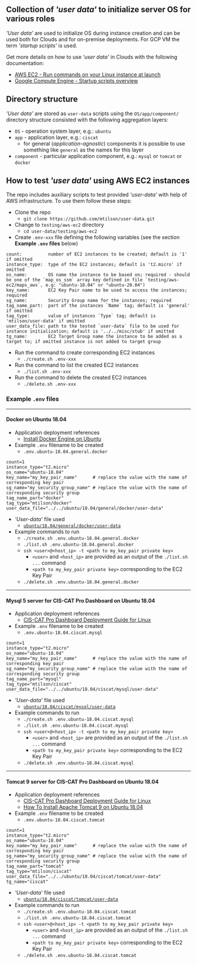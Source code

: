 ## Collection of *'user data'* to initialize server OS for various roles

*'User data'* are used to initialize OS during instance creation and can be used both for Clouds and for on-premise deployments. For GCP VM the term *'startup scripts'* is used.

Get more details on how to use *'user data'* in Clouds with the following documentation:
* [AWS EC2 - Run commands on your Linux instance at launch](https://docs.aws.amazon.com/AWSEC2/latest/UserGuide/user-data.html)
* [Google Compute Engine - Startup scripts overview](https://cloud.google.com/compute/docs/instances/startup-scripts)

## Directory structure

*'User data'* are stored as `user-data` scripts using the `OS/app/component/` directory structure consisted with the following aggregation layers:
* `OS` - operation system layer, e.g.: `ubuntu`
* `app` - application layer, e.g.: `ciscat`
  * for general (*application-agnostic*) components it is possible to use something like `general` as the names for this layer
* `component` - particular application component, e.g.: `mysql` or `tomcat` or `docker`

## How to test *'user data'* using AWS EC2 instances

The repo includes auxiliary scripts to test provided *'user-data'* with help of AWS infrastructure. To use them follow these steps:
* Clone the repo
  * `git clone https://github.com/mtilson/user-data.git`
* Change to `testing/aws-ec2` directory
  * `cd user-data/testing/aws-ec2`
* Create `.env-xxx` file defining the following variables (see the section **Example `.env` files** below)

```
count:          number of EC2 instances to be created; default is '1' if omitted
instance_type:  type of the EC2 instances; default is 't2.micro' if omitted
os_name:        OS name the instance to be based on; required - should be one of the `map_os_ssm` array key defined in file `testing/aws-ec2/maps_aws`, e.g: "ubuntu-18.04" or "ubuntu-20.04")
key_name:       EC2 Key Pair name to be used to access the instances; required
sg_name:        Security Group name for the instances; required
tag_name_part:  part of the instances `Name` tag; default is 'general' if omitted
tag_type:       value of instances `Type` tag; default is 'mtilson/user-data' if omitted
user_data_file: path to the tested `user-data` file to be used for instance initialization; default is '../../misc/stub' if omitted
tg_name:        EC2 Target Group name the instance to be added as a target to; if omitted instance is not added to target group 
```

* Run the command to create corresponding EC2 instances
  * `./create.sh .env-xxx`
* Run the command to list the created EC2 instances
  * `./list.sh .env-xxx`
* Run the command to delete the created EC2 instances
  * `./delete.sh .env-xxx`

### Example `.env` files

---
#### Docker on Ubuntu 18.04

* Application deployment references
  * [Install Docker Engine on Ubuntu](https://docs.docker.com/engine/install/ubuntu/)
* Example `.env` filename to be created
  * `.env.ubuntu-18.04.general.docker`
```
count=1
instance_type="t2.micro"
os_name="ubuntu-18.04"
key_name="my_key_pair_name"      # replace the value with the name of corresponding key pair
sg_name="my_security_group_name" # replace the value with the name of corresponding security group
tag_name_part="docker"
tag_type="mtilson/docker"
user_data_file="../../ubuntu/18.04/general/docker/user-data"
```
* *'User-data'* file used
  * [`ubuntu/18.04/general/docker/user-data`](ubuntu/18.04/general/docker/user-data)
* Example commands to run
  * `./create.sh .env.ubuntu-18.04.general.docker`
  * `./list.sh .env.ubuntu-18.04.general.docker`
  * `ssh <user>@<host_ip> -t <path to my_key_pair private key>`
    * `<user>` and `<host_ip>` are provided as an output of the `./list.sh ...` command
    * `<path to my_key_pair private key>` corresponding to the EC2 Key Pair
  * `./delete.sh .env.ubuntu-18.04.general.docker`

---
#### Mysql 5 server for CIS-CAT Pro Dashboard on Ubuntu 18.04

* Application deployment references
  * [CIS-CAT Pro Dashboard Deployment Guide for Linux](https://cis-cat-pro-dashboard.readthedocs.io/en/stable/source/Dashboard%20Deployment%20Guide%20for%20Linux/)
* Example `.env` filename to be created
  * `.env.ubuntu-18.04.ciscat.mysql`
```
count=1
instance_type="t2.micro"
os_name="ubuntu-18.04"
key_name="my_key_pair_name"      # replace the value with the name of corresponding key pair
sg_name="my_security_group_name" # replace the value with the name of corresponding security group
tag_name_part="mysql"
tag_type="mtilson/ciscat"
user_data_file="../../ubuntu/18.04/ciscat/mysql/user-data"
```
* *'User-data'* file used
  * [`ubuntu/18.04/ciscat/mysql/user-data`](ubuntu/18.04/ciscat/mysql/user-data)
* Example commands to run
  * `./create.sh .env.ubuntu-18.04.ciscat.mysql`
  * `./list.sh .env.ubuntu-18.04.ciscat.mysql`
  * `ssh <user>@<host_ip> -t <path to my_key_pair private key>`
    * `<user>` and `<host_ip>` are provided as an output of the `./list.sh ...` command
    * `<path to my_key_pair private key>` corresponding to the EC2 Key Pair
  * `./delete.sh .env.ubuntu-18.04.ciscat.mysql`

---
#### Tomcat 9 server for CIS-CAT Pro Dashboard on Ubuntu 18.04

* Application deployment references
  * [CIS-CAT Pro Dashboard Deployment Guide for Linux](https://cis-cat-pro-dashboard.readthedocs.io/en/stable/source/Dashboard%20Deployment%20Guide%20for%20Linux/)
  * [How To Install Apache Tomcat 9 on Ubuntu 18.04](https://www.digitalocean.com/community/tutorials/install-tomcat-9-ubuntu-1804)
* Example `.env` filename to be created
  * `.env.ubuntu-18.04.ciscat.tomcat`
```
count=1
instance_type="t2.micro"
os_name="ubuntu-18.04"
key_name="my_key_pair_name"      # replace the value with the name of corresponding key pair
sg_name="my_security_group_name" # replace the value with the name of corresponding security group
tag_name_part="tomcat"
tag_type="mtilson/ciscat"
user_data_file="../../ubuntu/18.04/ciscat/tomcat/user-data"
tg_name="ciscat"
```
* *'User-data'* file used
  * [`ubuntu/18.04/ciscat/tomcat/user-data`](ubuntu/18.04/ciscat/tomcat/user-data)
* Example commands to run
  * `./create.sh .env.ubuntu-18.04.ciscat.tomcat`
  * `./list.sh .env.ubuntu-18.04.ciscat.tomcat`
  * `ssh <user>@<host_ip> -t <path to my_key_pair private key>`
    * `<user>` and `<host_ip>` are provided as an output of the `./list.sh ...` command
    * `<path to my_key_pair private key>` corresponding to the EC2 Key Pair
  * `./delete.sh .env.ubuntu-18.04.ciscat.tomcat`
